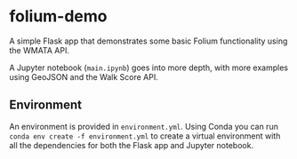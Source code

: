 # folium-demo

A simple Flask app that demonstrates some basic Folium functionality using the WMATA API.

A Jupyter notebook (`main.ipynb`) goes into more depth, with more examples using GeoJSON and the Walk Score API.

## Environment

An environment is provided in `environment.yml`. Using Conda you can run `conda env create -f environment.yml` to create a virtual environment with all the dependencies for both the Flask app and Jupyter notebook.
